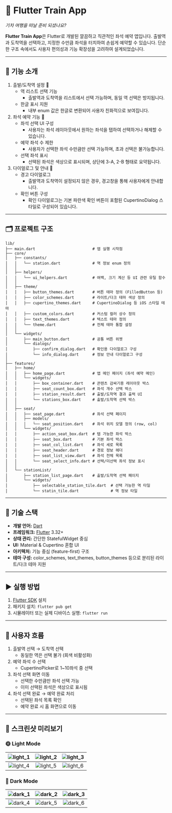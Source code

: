 # 🚆 Flutter Train App

_기차 여행을 떠날 준비 되셨나요?_

**Flutter Train App**은 Flutter로 개발된 깔끔하고 직관적인 좌석 예약 앱입니다.
출발역과 도착역을 선택하고, 지정한 수만큼 좌석을 터치하여 손쉽게 예약할 수 있습니다.
단순한 구조 속에서도 사용자 편의성과 기능 확장성을 고려하여 설계되었습니다.

---

## 🧩 기능 소개

1. 출발/도착역 설정 🚉
   - 역 리스트 선택 기능
     - 출발역과 도착역을 리스트에서 선택 가능하며, 동일 역 선택은 방지됩니다.
   - 한글 표시 지원
     - 내부 enum 값은 한글로 변환되어 사용자 친화적으로 보여집니다.
2. 좌석 예약 기능 🎫
   - 좌석 선택 UI 구성
     - 사용자는 좌석 레이아웃에서 원하는 좌석을 탭하여 선택하거나 해제할 수 있습니다.
   - 예약 좌석 수 제한
     - 사용자가 선택한 좌석 수만큼만 선택 가능하며, 초과 선택은 불가능합니다.
   - 선택 좌석 표시
     - 선택된 좌석은 색상으로 표시되며, 상단에 3-A, 2-B 형태로 요약됩니다.
3. 다이얼로그 및 안내 📢
   - 경고 다이얼로그
     - 출발역과 도착역이 설정되지 않은 경우, 경고창을 통해 사용자에게 안내합니다.
   - 확인 버튼 구성
     - 확인 다이얼로그는 기본 파란색 확인 버튼이 포함된 CupertinoDialog 스타일로 구성되어 있습니다.

---

## 🗂️ 프로젝트 구조

```
lib/
├── main.dart                         # 앱 실행 시작점
├── core/
│   ├── constants/
│   │   └── station.dart              # 역 정보 enum 정의
│   │
│   ├── helpers/
│   │   └── ui_helpers.dart           # 여백, 크기 계산 등 UI 관련 유틸 함수
│   │
│   ├── theme/
│   │   ├── button_themes.dart        # 버튼 테마 정의 (FilledButton 등)
│   │   ├── color_schemes.dart        # 라이트/다크 테마 색상 정의
│   │   ├── cupertino_themes.dart     # CupertinoDialog 등 iOS 스타일 테마
│   │   ├── custom_colors.dart        # 커스텀 컬러 상수 정의
│   │   ├── text_themes.dart          # 텍스트 테마 정의
│   │   └── theme.dart                # 전체 테마 통합 설정
│   │
│   └── widgets/
│       ├── main_button.dart          # 공통 버튼 위젯
│       └── dialogs/
│           ├── confirm_dialog.dart   # 확인용 다이얼로그 구성
│           └── info_dialog.dart      # 정보 안내 다이얼로그 구성
│
├── features/
│   ├── home/
│   │   ├── home_page.dart            # 앱 메인 페이지 (좌석 예약 메인)
│   │   └── widgets/
│   │       ├── box_container.dart    # 콘텐츠 감싸기용 레이아웃 박스
│   │       ├── seat_count_box.dart   # 좌석 개수 선택 박스
│   │       ├── station_result.dart   # 출발/도착역 결과 출력 UI
│   │       └── stations_box.dart     # 출발/도착역 선택 박스
│   │
│   ├── seat/
│   │   ├── seat_page.dart            # 좌석 선택 페이지
│   │   ├── models/
│   │   │   └── seat_position.dart    # 좌석 위치 모델 정의 (row, col)
│   │   └── widgets/
│   │       ├── action_seat_box.dart  # 탭 가능한 좌석 박스
│   │       ├── seat_box.dart         # 기본 좌석 박스
│   │       ├── seat_col_list.dart    # 좌석 세로 목록
│   │       ├── seat_header.dart      # 경로 정보 헤더
│   │       ├── seat_list_view.dart   # 좌석 전체 목록
│   │       └── seat_select_info.dart # 선택/미선택 좌석 정보 표시
│   │
│   └── stationList/
│       ├── station_list_page.dart    # 출발/도착역 선택 페이지
│       └── widgets/
│           ├── selectable_station_tile.dart  # 선택 가능한 역 타일
│           └── statin_tile.dart              # 역 정보 타일
```

---

## 🧰 기술 스택

- **개발 언어:** [Dart](https://dart.dev/)
- **프레임워크:** [Flutter](https://flutter.dev/) 3.32+
- **상태 관리:** 간단한 StatefulWidget 중심
- **UI:** Material & Cupertino 혼합 UI
- **아키텍처:** 기능 중심 (feature-first) 구조
- **테마 구성:** color_schemes, text_themes, button_themes 등으로 분리된 라이트/다크 테마 지원

---

## ▶️ 실행 방법

1. [Flutter SDK](https://docs.flutter.dev/get-started/install) 설치
2. 패키지 설치: `flutter pub get`
3. 시뮬레이터 또는 실제 디바이스 실행: `flutter run`

---

## 📲 사용자 흐름

1. 출발역 선택 → 도착역 선택
   - 동일한 역은 선택 불가 (회색 비활성화)
2. 예약 좌석 수 선택
   - CupertinoPicker로 1~10좌석 중 선택
3. 좌석 선택 화면 이동
   - 선택한 수만큼만 좌석 선택 가능
   - 이미 선택된 좌석은 색상으로 표시됨
4. 좌석 선택 완료 → 예약 완료 처리
   - 선택된 좌석 목록 확인
   - 예약 완료 시 홈 화면으로 이동

---

## 📸 스크린샷 미리보기

### 🌞 Light Mode

| ![light_1](example/images/light_1.png) | ![light_2](example/images/light_2.png) | ![light_3](example/images/light_3.png) |
| :------------------------------------: | :------------------------------------: | :------------------------------------: |
| ![light_4](example/images/light_4.png) | ![light_5](example/images/light_5.png) | ![light_6](example/images/light_6.png) |

### 🌙 Dark Mode

| ![dark_1](example/images/dark_1.png) | ![dark_2](example/images/dark_2.png) | ![dark_3](example/images/dark_3.png) |
| :----------------------------------: | :----------------------------------: | :----------------------------------: |
| ![dark_4](example/images/dark_4.png) | ![dark_5](example/images/dark_5.png) | ![dark_6](example/images/dark_6.png) |
